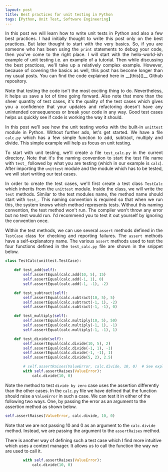 ```yaml
---
layout: post
title: Best practices for unit testing in Python
tags: [Python, Unit Test, Software Engineering]
---
```

<p align="justify">
In this post we will learn how to write unit tests in Python and also a few best practices. I had initially thought to
write this post only on the best practices. But later thought to start with the very basics. So, if you are someone who
has been using the <code>print</code> statements to debug your code, then you've come to the right place. I will start with the hello-world-ish example of unit testing i.e. an example of a tutorial. Then while discussing the best practices, we'll take up a relatively complex example. However, because of covering the basics as well, this post has become longer than my usual posts. You can find the code explained here in __[this]()__ Github repository.
</p>

<p align="justify">
Note that testing the code isn't the most exciting thing to do. Nevertheless, it helps us save a lot of time going forward.
Also note that more than the sheer quantity of test cases, it's the quality of the test cases which gives you a confidence that your updates and refactoring doesn't have any unintended consequences or break your code in any way. Good test cases helps us quickly see if code is working the way it should.
</p>

<p align="justify">
In this post we'll see how the unit testing works with the built-in <code>unittest</code> module in Python. Without further ado, let's get started. We have a file <code>calc.py</code>  which has a few simple function to add, subtract, multiply and divide. This simple example will help us focus on unit testing.
</p>

<p align="justify">
To start with unit testing, we'll create a file <code>test_calc.py</code> in the current directory. Note that it's the naming convention to start the test file name with <code>test_</code> followed by what you are testing (which in our example is <code>calc</code>). After importing the <code>unittest</code> module and the module which has to be tested, we will start writing our test cases.
</p>

<p align="justify">
In order to create the test cases, we'll first create a test class <code>TestCalc</code> which inherits from the <code>unittest</code> module. Inside the class, we will write the <code>test</code> methods. Similar to the test modules name, the method name should start with <code>test_</code>. This naming convention is required so that when we run this, the system knows which method represents tests. Without this naming convention, the test method won't run. The compiler won't throw any error but no test would run. I'd recommend you to test it out yourself by ignoring the convention once.
</p>

<p align="justify">
Within the test methods, we can use several <code>assert</code> methods defined in the <code>TestCase</code> class for checking and reporting failures. The <code>assert</code> methods have a self-explanatory name. The various <code>assert</code> methods used to test the four functions defined in the <code>test_calc.py</code> file are shown in the snippet below.
</p>

```python
class TestCalc(unittest.TestCase):

    def test_add(self):
        self.assertEqual(calc.add(10, 5), 15)
        self.assertEqual(calc.add(-1, 1), 0)
        self.assertEqual(calc.add(-1, -1), -2)

    def test_subtract(self):
        self.assertEqual(calc.subtract(10, 5), 5)
        self.assertEqual(calc.subtract(-1, 1), -2)
        self.assertEqual(calc.subtract(-1, -1), 0)

    def test_multiply(self):
        self.assertEqual(calc.multiply(10, 5), 50)
        self.assertEqual(calc.multiply(-1, 1), -1)
        self.assertEqual(calc.multiply(-1, -1), 1)

    def test_divide(self):
        self.assertEqual(calc.divide(10, 5), 2)
        self.assertEqual(calc.divide(-1, 1), -1)
        self.assertEqual(calc.divide(-1, -1), 1)
        self.assertEqual(calc.divide(5, 2), 2.5)

        # self.assertRaises(ValueError, calc.divide, 10, 0)  # See explanation on this in the paragraph below.
        with self.assertRaises(ValueError):
            calc.divide(10, 0)
```

Note the method to test <code>divide by zero</code> case uses the assertion differently than the other cases. In the <code>calc.py</code> file we have defined that the function should raise a <code>ValueError</code> in such a case. We can test it in either of the following two ways. One, by passing the error as an argument to the assertion method as shown below.
```python
self.assertRaises(ValueError, calc.divide, 10, 0)
```
Note that we are not passing 10 and 0 as an argument to the <code>calc.divide</code> method. Instead, we are passing the argument to the <code>assertRaises</code> method.

There is another way of defining such a test case which I find more intuitive which uses a context manager. It allows us
to call the function the way we are used to call it.
```python
        with self.assertRaises(ValueError):
            calc.divide(10, 0)
```
